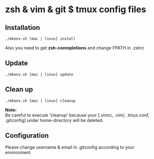 zsh & vim & git $ tmux config files
===

## Installation
```
./mkenv.sh [mac | linux] install
```

Also you need to get **zsh-conmpletions** and change FPATH in .zshrc

## Update
```
./mkenv.sh [mac | linux] update
```

## Clean up
```
./mkenv.sh [mac | linux] cleanup
```

**Note:**  
Be careful to execute 'cleanup' because your [.vimrc, .vim/, .tmux.conf, .gitconfig] under home-directory will be deleted.

## Configuration
Please change username & email in .gitconfig according to your environment
